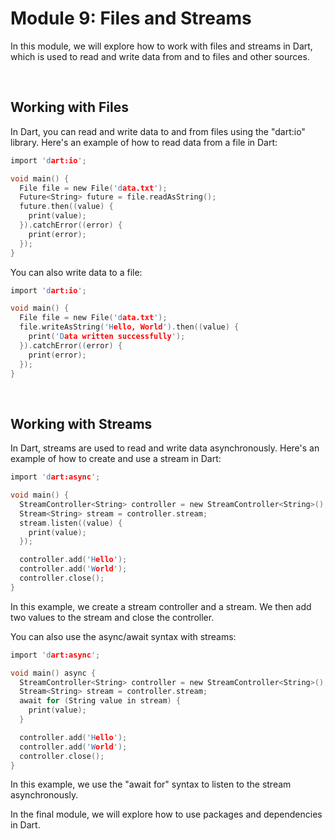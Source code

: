 # Module 9: Files and Streams

In this module, we will explore how to work with files and streams in Dart, which is used to read and write data from and to files and other sources.

<br/>

## Working with Files

In Dart, you can read and write data to and from files using the "dart:io" library. Here's an example of how to read data from a file in Dart:

```C
import 'dart:io';

void main() {
  File file = new File('data.txt');
  Future<String> future = file.readAsString();
  future.then((value) {
    print(value);
  }).catchError((error) {
    print(error);
  });
}
```

You can also write data to a file:

```C
import 'dart:io';

void main() {
  File file = new File('data.txt');
  file.writeAsString('Hello, World').then((value) {
    print('Data written successfully');
  }).catchError((error) {
    print(error);
  });
}
```

<br/>

## Working with Streams

In Dart, streams are used to read and write data asynchronously. Here's an example of how to create and use a stream in Dart:

```C
import 'dart:async';

void main() {
  StreamController<String> controller = new StreamController<String>();
  Stream<String> stream = controller.stream;
  stream.listen((value) {
    print(value);
  });

  controller.add('Hello');
  controller.add('World');
  controller.close();
}
```

In this example, we create a stream controller and a stream. We then add two values to the stream and close the controller.

You can also use the async/await syntax with streams:

```C
import 'dart:async';

void main() async {
  StreamController<String> controller = new StreamController<String>();
  Stream<String> stream = controller.stream;
  await for (String value in stream) {
    print(value);
  }

  controller.add('Hello');
  controller.add('World');
  controller.close();
}
```

In this example, we use the "await for" syntax to listen to the stream asynchronously.

In the final module, we will explore how to use packages and dependencies in Dart.